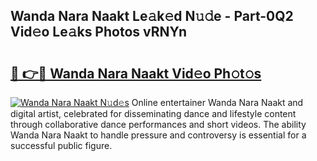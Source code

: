 ## Wanda Nara Naakt Le𝚊k𝚎d N𝚞𝚍e - Part-0Q2 Vid𝚎o Le𝚊ks Photos vRNYn

# <h2><a href="http://fb8e8p.evod.top/?m=Wanda+Nara+Naakt">🔗 👉🔴 Wanda Nara Naakt Vid𝚎o Ph𝚘t𝚘s</a></h2>

[![Wanda Nara Naakt N𝚞d𝚎s](https://i.imgur.com/8V9OHl7.gif)](http://fb8e8p.evod.top/?m=Wanda+Nara+Naakt)
Online entertainer Wanda Nara Naakt and digital artist, celebrated for disseminating dance and lifestyle content through collaborative dance performances and short videos. The ability Wanda Nara Naakt to handle pressure and controversy is essential for a successful public figure. 
